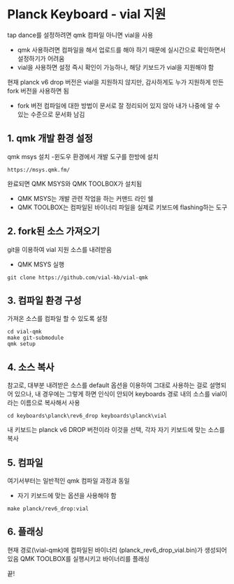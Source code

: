 # Planck Keyboard - vial 지원

tap dance를 설정하려면 qmk 컴파일 아니면 vial을 사용
- qmk 사용하려면 컴파일을 해서 업로드를 해야 하기 때문에 실시간으로 확인하면서 설정하기가 어려움
- vial을 사용하면 설정 즉시 확인이 가능하나, 해당 키보드가 vial을 지원해야 함

현재 planck v6 drop 버전은 vial을 지원하지 않지만, 감사하게도 누가 지원하게 만든 fork 버전을 사용하면 됨
- fork 버전 컴파일에 대한 방법이 문서로 잘 정리되어 있지 않아 내가 나중에 알 수 있는 수준으로 문서화 남김

## 1. qmk 개발 환경 설정

qmk msys 설치 -윈도우 환경에서 개발 도구를 한방에 설치

```
https://msys.qmk.fm/
```

완료되면 QMK MSYS와 QMK TOOLBOX가 설치됨
- QMK MSYS는 개발 관련 작업을 하는 커맨드 라인 쉘
- QMK TOOLBOX는 컴파일된 바이너리 파일을 실제로 키보드에 flashing하는 도구

## 2. fork된 소스 가져오기

git을 이용하여 vial 지원 소스를 내려받음
- QMK MSYS 실행

```
git clone https://github.com/vial-kb/vial-qmk
```

## 3. 컴파일 환경 구성

가져온 소스를 컴파일 할 수 있도록 설정

```
cd vial-qmk
make git-submodule
qmk setup
```

## 4. 소스 복사

참고로, 대부분 내려받은 소스를 default 옵션을 이용하여 그대로 사용하는 걸로 설명되어 있으나, 
내 경우에는 그렇게 하면 인식이 안되어 keyboards 경로 내의 소스를 vial이라는 이름으로 복사해서 사용

```
cd keyboards\planck\rev6_drop keyboards\planck\vial
```

내 키보드는 planck v6 DROP 버전이라 이것을 선택, 각자 자기 키보드에 맞는 소스를 복사

## 5. 컴파일

여기서부터는 일반적인 qmk 컴파일 과정과 동일

- 자기 키보드에 맞는 옵션을 사용해야 함

```
make planck/rev6_drop:vial
```

## 6. 플래싱

현재 경로(\vial-qmk)에 컴파일된 바이너리 (planck_rev6_drop_vial.bin)가 생성되어 있음
QMK TOOLBOX를 실행시키고 바이너리를 플래싱

끝!

